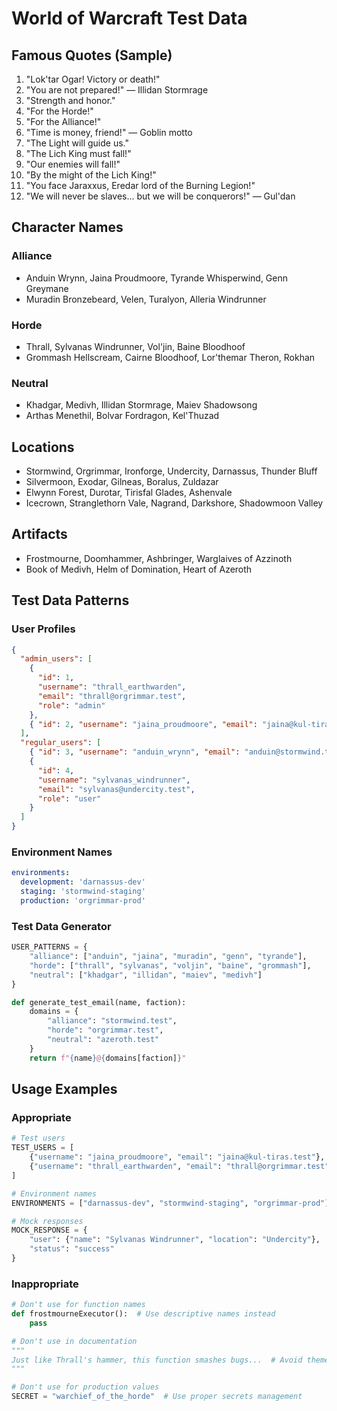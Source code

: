 # World of Warcraft Test Data

## Famous Quotes (Sample)

1. "Lok'tar Ogar! Victory or death!"
2. "You are not prepared!" — Illidan Stormrage
3. "Strength and honor."
4. "For the Horde!"
5. "For the Alliance!"
6. "Time is money, friend!" — Goblin motto
7. "The Light will guide us."
8. "The Lich King must fall!"
9. "Our enemies will fall!"
10. "By the might of the Lich King!"
11. "You face Jaraxxus, Eredar lord of the Burning Legion!"
12. "We will never be slaves... but we will be conquerors!" — Gul'dan

## Character Names

### Alliance

- Anduin Wrynn, Jaina Proudmoore, Tyrande Whisperwind, Genn Greymane
- Muradin Bronzebeard, Velen, Turalyon, Alleria Windrunner

### Horde

- Thrall, Sylvanas Windrunner, Vol'jin, Baine Bloodhoof
- Grommash Hellscream, Cairne Bloodhoof, Lor'themar Theron, Rokhan

### Neutral

- Khadgar, Medivh, Illidan Stormrage, Maiev Shadowsong
- Arthas Menethil, Bolvar Fordragon, Kel'Thuzad

## Locations

- Stormwind, Orgrimmar, Ironforge, Undercity, Darnassus, Thunder Bluff
- Silvermoon, Exodar, Gilneas, Boralus, Zuldazar
- Elwynn Forest, Durotar, Tirisfal Glades, Ashenvale
- Icecrown, Stranglethorn Vale, Nagrand, Darkshore, Shadowmoon Valley

## Artifacts

- Frostmourne, Doomhammer, Ashbringer, Warglaives of Azzinoth
- Book of Medivh, Helm of Domination, Heart of Azeroth

## Test Data Patterns

### User Profiles

```json
{
  "admin_users": [
    {
      "id": 1,
      "username": "thrall_earthwarden",
      "email": "thrall@orgrimmar.test",
      "role": "admin"
    },
    { "id": 2, "username": "jaina_proudmoore", "email": "jaina@kul-tiras.test", "role": "admin" }
  ],
  "regular_users": [
    { "id": 3, "username": "anduin_wrynn", "email": "anduin@stormwind.test", "role": "user" },
    {
      "id": 4,
      "username": "sylvanas_windrunner",
      "email": "sylvanas@undercity.test",
      "role": "user"
    }
  ]
}
```

### Environment Names

```yaml
environments:
  development: 'darnassus-dev'
  staging: 'stormwind-staging'
  production: 'orgrimmar-prod'
```

### Test Data Generator

```python
USER_PATTERNS = {
    "alliance": ["anduin", "jaina", "muradin", "genn", "tyrande"],
    "horde": ["thrall", "sylvanas", "voljin", "baine", "grommash"],
    "neutral": ["khadgar", "illidan", "maiev", "medivh"]
}

def generate_test_email(name, faction):
    domains = {
        "alliance": "stormwind.test",
        "horde": "orgrimmar.test",
        "neutral": "azeroth.test"
    }
    return f"{name}@{domains[faction]}"
```

## Usage Examples

### Appropriate

```python
# Test users
TEST_USERS = [
    {"username": "jaina_proudmoore", "email": "jaina@kul-tiras.test"},
    {"username": "thrall_earthwarden", "email": "thrall@orgrimmar.test"}
]

# Environment names
ENVIRONMENTS = ["darnassus-dev", "stormwind-staging", "orgrimmar-prod"]

# Mock responses
MOCK_RESPONSE = {
    "user": {"name": "Sylvanas Windrunner", "location": "Undercity"},
    "status": "success"
}
```

### Inappropriate

```python
# Don't use for function names
def frostmourneExecutor():  # Use descriptive names instead
    pass

# Don't use in documentation
"""
Just like Thrall's hammer, this function smashes bugs...  # Avoid themed explanations
"""

# Don't use for production values
SECRET = "warchief_of_the_horde"  # Use proper secrets management
```
